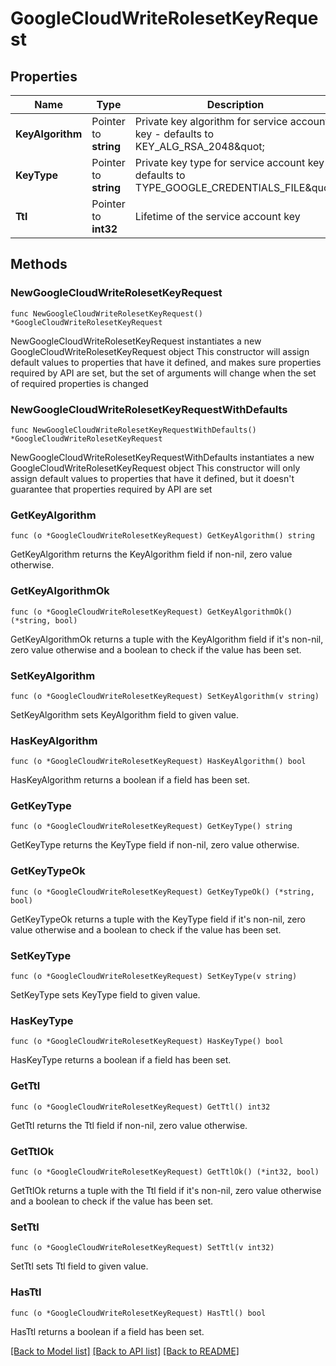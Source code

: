 # GoogleCloudWriteRolesetKeyRequest


## Properties

Name | Type | Description | Notes
------------ | ------------- | ------------- | -------------
**KeyAlgorithm** | Pointer to **string** | Private key algorithm for service account key - defaults to KEY_ALG_RSA_2048\&quot; | [optional] [default to "KEY_ALG_RSA_2048"]
**KeyType** | Pointer to **string** | Private key type for service account key - defaults to TYPE_GOOGLE_CREDENTIALS_FILE\&quot; | [optional] [default to "TYPE_GOOGLE_CREDENTIALS_FILE"]
**Ttl** | Pointer to **int32** | Lifetime of the service account key | [optional] 



## Methods


### NewGoogleCloudWriteRolesetKeyRequest

`func NewGoogleCloudWriteRolesetKeyRequest() *GoogleCloudWriteRolesetKeyRequest`

NewGoogleCloudWriteRolesetKeyRequest instantiates a new GoogleCloudWriteRolesetKeyRequest object
This constructor will assign default values to properties that have it defined,
and makes sure properties required by API are set, but the set of arguments
will change when the set of required properties is changed

### NewGoogleCloudWriteRolesetKeyRequestWithDefaults

`func NewGoogleCloudWriteRolesetKeyRequestWithDefaults() *GoogleCloudWriteRolesetKeyRequest`

NewGoogleCloudWriteRolesetKeyRequestWithDefaults instantiates a new GoogleCloudWriteRolesetKeyRequest object
This constructor will only assign default values to properties that have it defined,
but it doesn't guarantee that properties required by API are set


### GetKeyAlgorithm

`func (o *GoogleCloudWriteRolesetKeyRequest) GetKeyAlgorithm() string`

GetKeyAlgorithm returns the KeyAlgorithm field if non-nil, zero value otherwise.

### GetKeyAlgorithmOk

`func (o *GoogleCloudWriteRolesetKeyRequest) GetKeyAlgorithmOk() (*string, bool)`

GetKeyAlgorithmOk returns a tuple with the KeyAlgorithm field if it's non-nil, zero value otherwise
and a boolean to check if the value has been set.

### SetKeyAlgorithm

`func (o *GoogleCloudWriteRolesetKeyRequest) SetKeyAlgorithm(v string)`

SetKeyAlgorithm sets KeyAlgorithm field to given value.


### HasKeyAlgorithm

`func (o *GoogleCloudWriteRolesetKeyRequest) HasKeyAlgorithm() bool`

HasKeyAlgorithm returns a boolean if a field has been set.




### GetKeyType

`func (o *GoogleCloudWriteRolesetKeyRequest) GetKeyType() string`

GetKeyType returns the KeyType field if non-nil, zero value otherwise.

### GetKeyTypeOk

`func (o *GoogleCloudWriteRolesetKeyRequest) GetKeyTypeOk() (*string, bool)`

GetKeyTypeOk returns a tuple with the KeyType field if it's non-nil, zero value otherwise
and a boolean to check if the value has been set.

### SetKeyType

`func (o *GoogleCloudWriteRolesetKeyRequest) SetKeyType(v string)`

SetKeyType sets KeyType field to given value.


### HasKeyType

`func (o *GoogleCloudWriteRolesetKeyRequest) HasKeyType() bool`

HasKeyType returns a boolean if a field has been set.




### GetTtl

`func (o *GoogleCloudWriteRolesetKeyRequest) GetTtl() int32`

GetTtl returns the Ttl field if non-nil, zero value otherwise.

### GetTtlOk

`func (o *GoogleCloudWriteRolesetKeyRequest) GetTtlOk() (*int32, bool)`

GetTtlOk returns a tuple with the Ttl field if it's non-nil, zero value otherwise
and a boolean to check if the value has been set.

### SetTtl

`func (o *GoogleCloudWriteRolesetKeyRequest) SetTtl(v int32)`

SetTtl sets Ttl field to given value.


### HasTtl

`func (o *GoogleCloudWriteRolesetKeyRequest) HasTtl() bool`

HasTtl returns a boolean if a field has been set.









[[Back to Model list]](../README.md#documentation-for-models) [[Back to API list]](../README.md#documentation-for-api-endpoints) [[Back to README]](../README.md)


